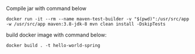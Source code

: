 Compile jar with command below

```
docker run -it --rm --name maven-test-builder -v "$(pwd)":/usr/src/app -w /usr/src/app maven:3.8-jdk-8 mvn clean install -DskipTests
```

build docker image with command below:

```
docker build . -t hello-world-spring
```